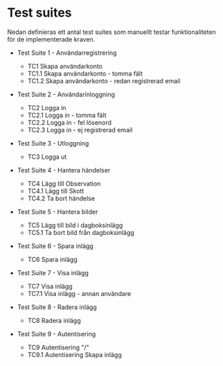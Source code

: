 # Test suites
Nedan definieras ett antal test suites som manuellt testar funktionaliteten för de implementerade kraven.

* Test Suite 1 - Användarregistrering
  * TC1 Skapa användarkonto
  * TC1.1 Skapa användarkonto - tomma fält
  * TC1.2 Skapa användarkonto - redan registrerad email

* Test Suite 2 - Användarinloggning
  * TC2 Logga in
  * TC2.1 Logga in - tomma fält
  * TC2.2 Logga in - fel lösenord
  * TC2.3 Logga in - ej registrerad email

* Test Suite 3 - Utloggning
  * TC3 Logga ut  
  
* Test Suite 4 - Hantera händelser
  * TC4 Lägg till Observation 
  * TC4.1 Lägg till Skott
  * TC4.2 Ta bort händelse

* Test Suite 5 - Hantera bilder
  * TC5 Lägg till bild i dagboksinlägg 
  * TC5.1 Ta bort bild från dagboksinlägg

* Test Suite 6 - Spara inlägg
  * TC6 Spara inlägg

* Test Suite 7 - Visa inlägg
  * TC7 Visa inlägg
  * TC7.1 Visa inlägg - annan användare

* Test Suite 8 - Radera inlägg
  * TC8 Radera inlägg

* Test Suite 9 - Autentisering
  * TC9 Autentisering "/"
  * TC9.1 Autentisering Skapa inlägg
<!--stackedit_data:
eyJoaXN0b3J5IjpbLTEwODU4MTUzMjNdfQ==
-->